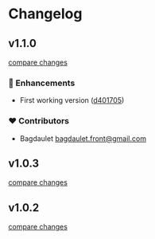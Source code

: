 # Changelog


## v1.1.0

[compare changes](https://github.com/bug145/nuxt-init-actions/compare/v1.0.3...v1.1.0)

### 🚀 Enhancements

- First working version ([d401705](https://github.com/bug145/nuxt-init-actions/commit/d401705))

### ❤️ Contributors

- Bagdaulet <bagdaulet.front@gmail.com>

## v1.0.3

[compare changes](https://github.com/bug145/nuxt-init-actions/compare/v1.0.2...v1.0.3)

## v1.0.2

[compare changes](https://github.com/bug145/nuxt-init-actions/compare/v1.0.1...v1.0.2)

